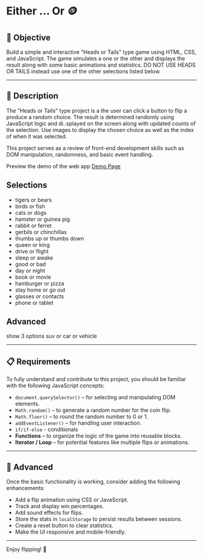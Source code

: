 # Either ... Or  🪙

## 🎯 Objective

Build a simple and interactive "Heads or Tails" type game using HTML, CSS, and JavaScript. The game simulates a one or the other and displays the result along with some basic animations and statistics. DO NOT USE HEADS OR TAILS instead use one of the other selections listed below.

---

## 📖 Description

The "Heads or Tails" type project is a the user can click a button to flip a produce a random choice. The result is determined randomly using JavaScript logic and di..splayed on the screen along with updated counts of the selection. Use images to display the chosen choice as well as the index of when it was selected.

This project serves as a review of front-end development skills such as DOM manipulation, randomness, and basic event handling.

Preview the demo of the web app [Demo Page](https://jsbin.com/sawuxobawe/1/edit?output)

## Selections

- tigers or bears
- birds or fish
- cats or dogs
- hamster or guinea pig
- rabbit or ferret
- gerbils or chinchillas
- thumbs up or thumbs down
- queen or king
- drive or flight
- sleep or awake
- good or bad
- day or night
- book or movie
- hamburger or pizza
- stay home or go out
- glasses or contacts
- phone or tablet

## Advanced

show 3 options
suv or car or vehicle

---

## 📋 Requirements

To fully understand and contribute to this project, you should be familiar with the following JavaScript concepts:

- `document.querySelector()` – for selecting and manipulating DOM elements.
- `Math.random()` – to generate a random number for the coin flip.
- `Math.floor()` – to round the random number to 0 or 1.
- `addEventListener()` – for handling user interaction.
- `if/if-else` - conditionals
- **Functions** – to organize the logic of the game into reusable blocks.
- **Iterator / Loop** – for potential features like multiple flips or animations.

---

## 🚀 Advanced

Once the basic functionality is working, consider adding the following enhancements:

- Add a flip animation using CSS or JavaScript.
- Track and display win percentages.
- Add sound effects for flips.
- Store the stats in `localStorage` to persist results between sessions.
- Create a reset button to clear statistics.
- Make the UI responsive and mobile-friendly.

---

Enjoy flipping! 🎉
